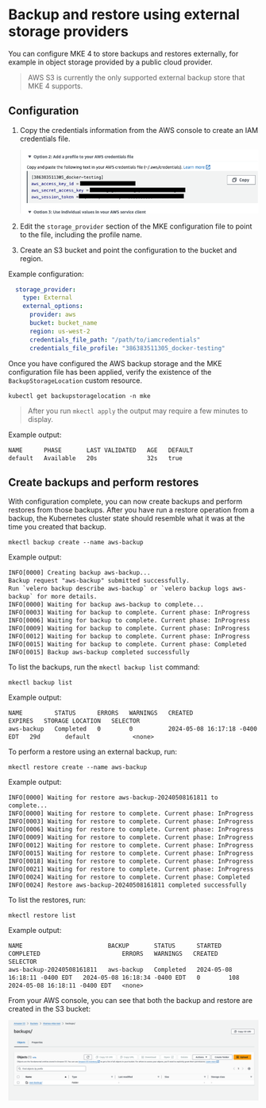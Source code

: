# Backup and restore using external storage providers

You can configure MKE 4 to store backups and restores externally, for example
in object storage provided by a public cloud provider.

>AWS S3 is currently the only supported external backup store
>that MKE 4 supports.

## Configuration

1. Copy the credentials information from the AWS console to create an IAM
credentials file.

   ![img.png](img.png)

2. Edit the `storage_provider` section of the MKE configuration file to point
to the file, including the profile name.

3. Create an S3 bucket and point the configuration to the bucket and region.

Example configuration:

```yaml
  storage_provider:
    type: External
    external_options:
      provider: aws
      bucket: bucket_name
      region: us-west-2
      credentials_file_path: "/path/to/iamcredentials"
      credentials_file_profile: "386383511305_docker-testing"
```

Once you have configured the AWS backup storage and the MKE configuration file
has been applied, verify the existence of the `BackupStorageLocation` custom resource.

```shell
kubectl get backupstoragelocation -n mke
```

> After you run `mkectl apply` the output may require a few minutes to display.

Example output:

```shell
NAME      PHASE       LAST VALIDATED   AGE   DEFAULT
default   Available   20s              32s   true
```

## Create backups and perform restores

With configuration complete, you can now create backups and perform restores
from those backups. After you have run a restore operation from a backup, the
Kubernetes cluster state should resemble what it was at the time you created
that backup.

```shell
mkectl backup create --name aws-backup
```

Example output:

```shell
INFO[0000] Creating backup aws-backup...
Backup request "aws-backup" submitted successfully.
Run `velero backup describe aws-backup` or `velero backup logs aws-backup` for more details.
INFO[0000] Waiting for backup aws-backup to complete...
INFO[0003] Waiting for backup to complete. Current phase: InProgress
INFO[0006] Waiting for backup to complete. Current phase: InProgress
INFO[0009] Waiting for backup to complete. Current phase: InProgress
INFO[0012] Waiting for backup to complete. Current phase: InProgress
INFO[0015] Waiting for backup to complete. Current phase: Completed
INFO[0015] Backup aws-backup completed successfully
```

To list the backups, run the `mkectl backup list` command:

```shell
mkectl backup list
```

Example output:

```shell
NAME         STATUS      ERRORS   WARNINGS   CREATED                         EXPIRES   STORAGE LOCATION   SELECTOR
aws-backup   Completed   0        0          2024-05-08 16:17:18 -0400 EDT   29d       default            <none>
```

To perform a restore using an external backup, run:

```shell
mkectl restore create --name aws-backup
```

Example output:

```shell
INFO[0000] Waiting for restore aws-backup-20240508161811 to complete...
INFO[0000] Waiting for restore to complete. Current phase: InProgress
INFO[0003] Waiting for restore to complete. Current phase: InProgress
INFO[0006] Waiting for restore to complete. Current phase: InProgress
INFO[0009] Waiting for restore to complete. Current phase: InProgress
INFO[0012] Waiting for restore to complete. Current phase: InProgress
INFO[0015] Waiting for restore to complete. Current phase: InProgress
INFO[0018] Waiting for restore to complete. Current phase: InProgress
INFO[0021] Waiting for restore to complete. Current phase: InProgress
INFO[0024] Waiting for restore to complete. Current phase: Completed
INFO[0024] Restore aws-backup-20240508161811 completed successfully
```

To list the restores, run:

```shell
mkectl restore list
```

Example output:

```shell
NAME                        BACKUP       STATUS      STARTED                         COMPLETED                       ERRORS   WARNINGS   CREATED                         SELECTOR
aws-backup-20240508161811   aws-backup   Completed   2024-05-08 16:18:11 -0400 EDT   2024-05-08 16:18:34 -0400 EDT   0        108        2024-05-08 16:18:11 -0400 EDT   <none>
```

From your AWS console, you can see that both the backup and restore are created
in the S3 bucket:

![img_1.png](img_1.png)
